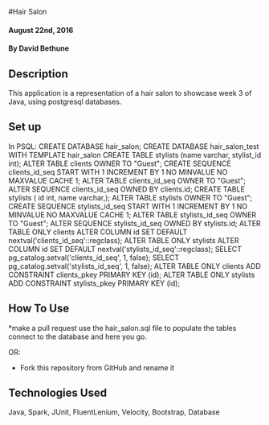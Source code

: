#Hair Salon

#### August 22nd, 2016

#### By David Bethune

## Description

This application is a representation of a hair salon to showcase week 3 of Java, using postgresql databases.


## Set up

In PSQL:
CREATE DATABASE hair_salon;
CREATE DATABASE hair_salon_test WITH TEMPLATE hair_salon
CREATE TABLE stylists (name varchar, stylist_id int);
ALTER TABLE clients OWNER TO "Guest";
CREATE SEQUENCE clients_id_seq
    START WITH 1
    INCREMENT BY 1
    NO MINVALUE
    NO MAXVALUE
    CACHE 1;
    ALTER TABLE clients_id_seq OWNER TO "Guest";
    ALTER SEQUENCE clients_id_seq OWNED BY clients.id;
    CREATE TABLE stylists ( id int, name varchar,);
    ALTER TABLE stylists OWNER TO "Guest";
    CREATE SEQUENCE stylists_id_seq
        START WITH 1
        INCREMENT BY 1
        NO MINVALUE
        NO MAXVALUE
        CACHE 1;
        ALTER TABLE stylists_id_seq OWNER TO "Guest";
        ALTER SEQUENCE stylists_id_seq OWNED BY stylists.id;
        ALTER TABLE ONLY clients ALTER COLUMN id SET DEFAULT nextval('clients_id_seq'::regclass);
        ALTER TABLE ONLY stylists ALTER COLUMN id SET DEFAULT nextval('stylists_id_seq'::regclass);
        SELECT pg_catalog.setval('clients_id_seq', 1, false);
        SELECT pg_catalog.setval('stylists_id_seq', 1, false);
        ALTER TABLE ONLY clients
            ADD CONSTRAINT clients_pkey PRIMARY KEY (id);
            ALTER TABLE ONLY stylists
                ADD CONSTRAINT stylists_pkey PRIMARY KEY (id);
                











## How To Use

*make a pull request use the hair_salon.sql file to populate the tables connect to the database and here you go.

OR:

* Fork this repository from GitHub and rename it

## Technologies Used

Java, Spark, JUnit, FluentLenium, Velocity, Bootstrap, Database
